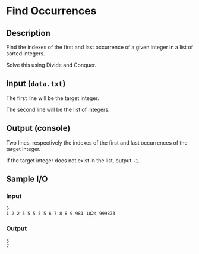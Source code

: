 #  Find Occurrences

## Description
Find the indexes of the first and last occurrence of a given integer in a list of sorted integers.

Solve this using Divide and Conquer.

## Input (`data.txt`)
The first line will be the target integer.

The second line will be the list of integers.

## Output (console)
Two lines, respectively the indexes of the first and last occurrences of the target integer.

If the target integer does not exist in the list, output `-1`.

## Sample I/O
### Input
```
5
1 2 2 5 5 5 5 5 6 7 8 8 9 981 1024 999873
```

### Output
```
3
7
```
